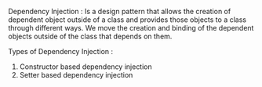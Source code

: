 Dependency Injection : Is a design pattern that allows the creation of dependent object outside of a class
and provides those objects to a class through different ways. We move the creation and binding of the 
dependent objects outside of the class that depends on them.

Types of Dependency Injection :

1) Constructor based dependency injection
2) Setter based dependency injection
